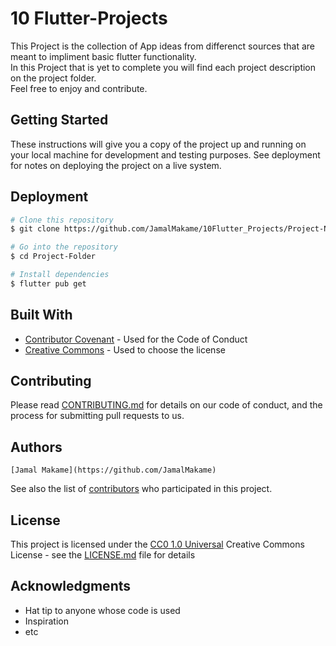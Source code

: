 # 10 Flutter-Projects

This Project is the collection of App ideas from differenct sources that are meant to impliment basic flutter functionality.
<br>
In this Project that is yet to complete you will find each project description on the project folder.
<br>
Feel free to enjoy and contribute.


## Getting Started

These instructions will give you a copy of the project up and running on
your local machine for development and testing purposes. See deployment
for notes on deploying the project on a live system.

## Deployment

```bash
# Clone this repository
$ git clone https://github.com/JamalMakame/10Flutter_Projects/Project-Name

# Go into the repository
$ cd Project-Folder

# Install dependencies
$ flutter pub get

```

## Built With

  - [Contributor Covenant](https://www.contributor-covenant.org/) - Used
    for the Code of Conduct
  - [Creative Commons](https://creativecommons.org/) - Used to choose
    the license

## Contributing

Please read [CONTRIBUTING.md](CONTRIBUTING.md) for details on our code
of conduct, and the process for submitting pull requests to us.


## Authors
    [Jamal Makame](https://github.com/JamalMakame)

See also the list of
[contributors](https://github.com/JamalMakame/contributors)
who participated in this project.

## License

This project is licensed under the [CC0 1.0 Universal](LICENSE.md)
Creative Commons License - see the [LICENSE.md](LICENSE.md) file for
details

## Acknowledgments

  - Hat tip to anyone whose code is used
  - Inspiration
  - etc
